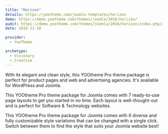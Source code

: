 ```yaml
---
title: "Horizon"
details: https://yootheme.com/joomla-templates/horizon
demo: https://demo.yootheme.com/themes/joomla/2016/horizon/
audit: https://demo.yootheme.com/themes/joomla/2016/horizon/index.php/zoo-zoo/blog-zoo
date: 2016-11-10

provider:
  - YooTheme

archetype:
  - Visionary
  - Creative
---
```


With its elegant and clean style, this YOOtheme Pro theme package is perfect for product pages and web and advertising agencies. It's available for WordPress and Joomla.

This YOOtheme Pro theme package for Joomla comes with 7 ready-to-use page layouts to get you started in no time. Each layout is well-thought-out and is perfect for Software & Technology websites.

This YOOtheme Pro theme package for Joomla comes with 6 diverse and fully customizable style variations that can be changed with a single click. Switch between them to find the style that suits your Joomla website best!
